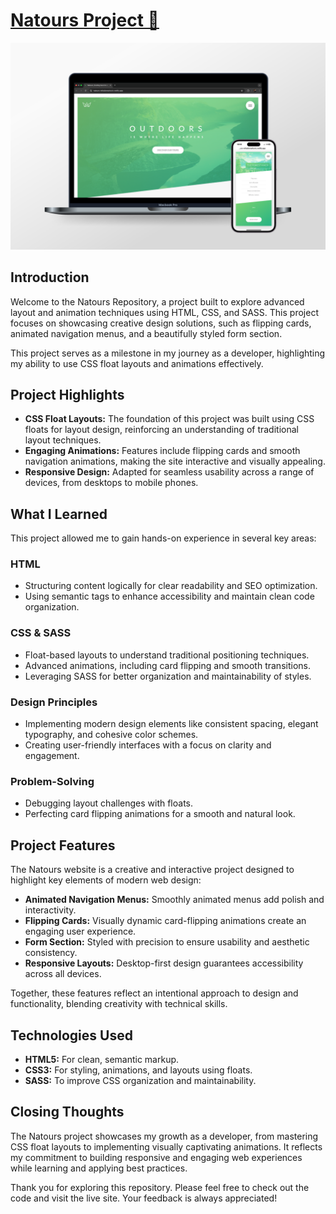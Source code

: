# [Natours Project 🌲](https://mihailomarkovic.github.io/natours/)

![Picture of Natours website on a laptop and phone.](img/readme-img.png)

## Introduction

Welcome to the Natours Repository, a project built to explore advanced layout and animation techniques using HTML, CSS, and SASS. This project focuses on showcasing creative design solutions, such as flipping cards, animated navigation menus, and a beautifully styled form section.

This project serves as a milestone in my journey as a developer, highlighting my ability to use CSS float layouts and animations effectively.

## Project Highlights

- **CSS Float Layouts:** The foundation of this project was built using CSS floats for layout design, reinforcing an understanding of traditional layout techniques.
- **Engaging Animations:** Features include flipping cards and smooth navigation animations, making the site interactive and visually appealing.
- **Responsive Design:** Adapted for seamless usability across a range of devices, from desktops to mobile phones.

## What I Learned

This project allowed me to gain hands-on experience in several key areas:

### HTML

- Structuring content logically for clear readability and SEO optimization.
- Using semantic tags to enhance accessibility and maintain clean code organization.

### CSS & SASS

- Float-based layouts to understand traditional positioning techniques.
- Advanced animations, including card flipping and smooth transitions.
- Leveraging SASS for better organization and maintainability of styles.

### Design Principles

- Implementing modern design elements like consistent spacing, elegant typography, and cohesive color schemes.
- Creating user-friendly interfaces with a focus on clarity and engagement.

### Problem-Solving

- Debugging layout challenges with floats.
- Perfecting card flipping animations for a smooth and natural look.

## Project Features

The Natours website is a creative and interactive project designed to highlight key elements of modern web design:

- **Animated Navigation Menus:** Smoothly animated menus add polish and interactivity.
- **Flipping Cards:** Visually dynamic card-flipping animations create an engaging user experience.
- **Form Section:** Styled with precision to ensure usability and aesthetic consistency.
- **Responsive Layouts:** Desktop-first design guarantees accessibility across all devices.

Together, these features reflect an intentional approach to design and functionality, blending creativity with technical skills.

## Technologies Used

- **HTML5:** For clean, semantic markup.
- **CSS3:** For styling, animations, and layouts using floats.
- **SASS:** To improve CSS organization and maintainability.

## Closing Thoughts

The Natours project showcases my growth as a developer, from mastering CSS float layouts to implementing visually captivating animations. It reflects my commitment to building responsive and engaging web experiences while learning and applying best practices.

Thank you for exploring this repository. Please feel free to check out the code and visit the live site. Your feedback is always appreciated!
